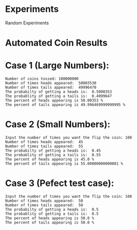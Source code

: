 # Experiments
Random Experiments


# Automated Coin Results
  # Case 1 (Large Numbers):
    Number of coins tossed: 100000000 
    Number of times heads appeared:  50003530
    Number of times tails appeared:  49996470
    The probabilty of getting a heads is:  0.5000353
    The probablity of getting a tails is:  0.4999647
    The percent of heads appearing is 50.00353 %
    The percent of tails appearing is 49.996469999999995 %
  # Case 2 (Small Numbers):
    Input the number of times you want the flip the coin: 100
    Number of times heads appeared:  45
    Number of times tails appeared:  55
    The probabilty of getting a heads is:  0.45
    The probablity of getting a tails is:  0.55
    The percent of heads appearing is 45.0 %
    The percent of tails appearing is 55.00000000000001 %
  # Case 3 (Pefect test case):
    Input the number of times you want the flip the coin: 100
    Number of times heads appeared:  50
    Number of times tails appeared:  50
    The probabilty of getting a heads is:  0.5
    The probablity of getting a tails is:  0.5
    The percent of heads appearing is 50.0 %
    The percent of tails appearing is 50.0 %

